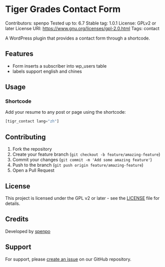# Tiger Grades Contact Form

Contributors:      spenpo
Tested up to:      6.7
Stable tag:        1.0.1
License:           GPLv2 or later
License URI:       https://www.gnu.org/licenses/gpl-2.0.html
Tags:              contact

A WordPress plugin that provides a contact form through a shortcode.

## Features

- Form inserts a subscriber into wp_users table
- labels support english and chines

## Usage

### Shortcode
Add your resume to any post or page using the shortcode:

```php
[tigr_contact lang="zh"]
```

## Contributing

1. Fork the repository
2. Create your feature branch (`git checkout -b feature/amazing-feature`)
3. Commit your changes (`git commit -m 'Add some amazing feature'`)
4. Push to the branch (`git push origin feature/amazing-feature`)
5. Open a Pull Request

## License

This project is licensed under the GPL v2 or later - see the [LICENSE](LICENSE) file for details.

## Credits

Developed by [spenpo](https://spenpo.com) 

## Support

For support, please [create an issue](https://github.com/spenpo-freelance/tigr-contact/issues) on our GitHub repository.